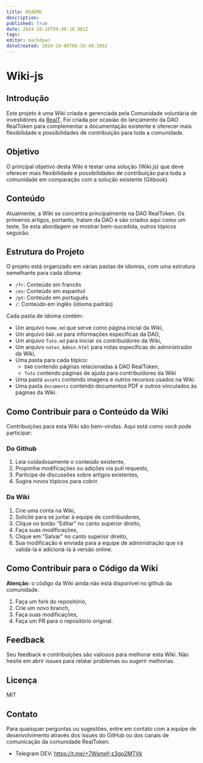 ```yaml
---
title: README
description: 
published: true
date: 2024-10-10T09:40:18.901Z
tags: 
editor: markdown
dateCreated: 2024-10-08T08:36:48.389Z
---
```


# Wiki-js

## Introdução

Este projeto é uma Wiki criada e gerenciada pela Comunidade voluntária de investidores da [RealT](https://realt.co/). Foi criada por ocasião do lançamento da DAO RealToken para complementar a documentação existente e oferecer mais flexibilidade e possibilidades de contribuição para toda a comunidade.

## Objetivo

O principal objetivo desta Wiki é testar uma solução (Wiki.js) que deve oferecer mais flexibilidade e possibilidades de contribuição para toda a comunidade em comparação com a solução existente (Gitbook).

## Conteúdo

Atualmente, a Wiki se concentra principalmente na DAO RealToken. Os primeiros artigos, portanto, tratam da DAO e são criados aqui como um teste. Se esta abordagem se mostrar bem-sucedida, outros tópicos seguirão.

## Estrutura do Projeto

O projeto está organizado em várias pastas de idiomas, com uma estrutura semelhante para cada idioma:

- `/fr`: Conteúdo em francês
- `/es`: Conteúdo em espanhol
- `/pt`: Conteúdo em português
- `/`: Conteúdo em inglês (idioma padrão)

Cada pasta de idioma contém:

- Um arquivo `home.md` que serve como página inicial da Wiki,
- Um arquivo `DAO.md` para informações específicas da DAO,
- Um arquivo `Tuto.md` para iniciar os contribuidores da Wiki,
- Um arquivo `notes_Admin.html` para notas específicas do administrador da Wiki,
- Uma pasta para cada tópico:
  - `DAO` contendo páginas relacionadas à DAO RealToken,
  - `Tuto` contendo páginas de ajuda para contribuidores da Wiki
- Uma pasta `assets` contendo imagens e outros recursos usados na Wiki.
- Uma pasta `documents` contendo documentos PDF e outros vinculados às páginas da Wiki.

## Como Contribuir para o Conteúdo da Wiki

Contribuições para esta Wiki são bem-vindas. Aqui está como você pode participar:

### Do Github

1. Leia cuidadosamente o conteúdo existente,
2. Proponha modificações ou adições via pull requests,
3. Participe de discussões sobre artigos existentes,
4. Sugira novos tópicos para cobrir.

### Da Wiki

1. Crie uma conta na Wiki,
2. Solicite para se juntar à equipe de contribuidores,
3. Clique no botão "Editar" no canto superior direito,
4. Faça suas modificações,
5. Clique em "Salvar" no canto superior direito,
6. Sua modificação é enviada para a equipe de administração que irá validá-la e adicioná-la à versão online.

## Como Contribuir para o Código da Wiki

**Atenção:** o código da Wiki ainda não está disponível no github da comunidade.

1. Faça um fork do repositório,
2. Crie um novo branch,
3. Faça suas modificações,
4. Faça um PR para o repositório original.

## Feedback

Seu feedback e contribuições são valiosos para melhorar esta Wiki. Não hesite em abrir issues para relatar problemas ou sugerir melhorias.

## Licença

MIT

## Contato

Para quaisquer perguntas ou sugestões, entre em contato com a equipe de desenvolvimento através dos issues do GitHub ou dos canais de comunicação da comunidade RealToken.

- Telegram DEV: https://t.me/+7Wsmef-z3go2MTVk
